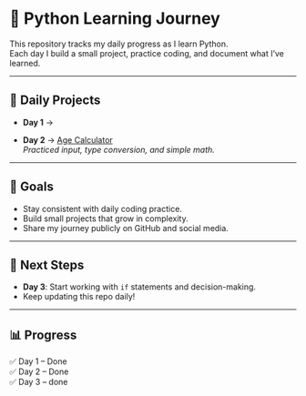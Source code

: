 # 🐍 Python Learning Journey

This repository tracks my daily progress as I learn Python.  
Each day I build a small project, practice coding, and document what I’ve learned.  

---

## 📅 Daily Projects

- **Day 1** →   

- **Day 2** → [Age Calculator](Day02-AgeCalculator/day2_age_calculator.py)  
  *Practiced input, type conversion, and simple math.*  

---

## 🎯 Goals
- Stay consistent with daily coding practice.  
- Build small projects that grow in complexity.  
- Share my journey publicly on GitHub and social media.  

---

## 🚀 Next Steps
- **Day 3**: Start working with `if` statements and decision-making.  
- Keep updating this repo daily!  

---

## 📊 Progress
✅ Day 1 – Done  
✅ Day 2 – Done  
✅ Day 3 – done

